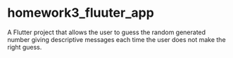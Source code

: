 # homework3_fluuter_app
A Flutter project that allows the user to guess the random generated number giving descriptive messages each time the user does not make the right guess. 
